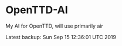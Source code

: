 # OpenTTD-AI
My AI for OpenTTD, will use primarily air

Latest backup: Sun Sep 15 12:36:01 UTC 2019
